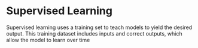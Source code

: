# Supervised Learning

Supervised learning uses a training set to teach models to yield the desired output. This training dataset includes inputs and correct outputs, which allow the model to learn over time


